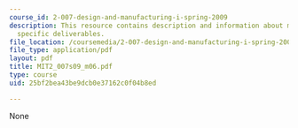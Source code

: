 ```yaml
---
course_id: 2-007-design-and-manufacturing-i-spring-2009
description: This resource contains description and information about milestone 2
  specific deliverables.
file_location: /coursemedia/2-007-design-and-manufacturing-i-spring-2009/25bf2bea43be9dcb0e37162c0f04b8ed_MIT2_007s09_m06.pdf
file_type: application/pdf
layout: pdf
title: MIT2_007s09_m06.pdf
type: course
uid: 25bf2bea43be9dcb0e37162c0f04b8ed

---
```

None